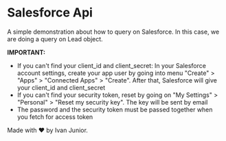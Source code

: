 # Salesforce Api
A simple demonstration about how to query on Salesforce.
In this case, we are doing a query on Lead object.

**IMPORTANT:**
- If you can't find your client_id and client_secret: In your Salesforce account settings, create your app user by going into menu "Create" > "Apps" > "Connected Apps" > "Create". After that, Salesforce will give your client_id and client_secret
- If you can't find your security token, reset by going on "My Settings" > "Personal" > "Reset my security key". The key will be sent by email
- The password and the security token must be passed together when you fetch for access token

Made with ♥️ by Ivan Junior.